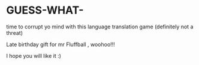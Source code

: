 # GUESS-WHAT-
time to corrupt yo mind with this language translation game (definitely not a threat)

Late birthday gift for mr Fluffball , woohoo!!!


I hope you will like it :)